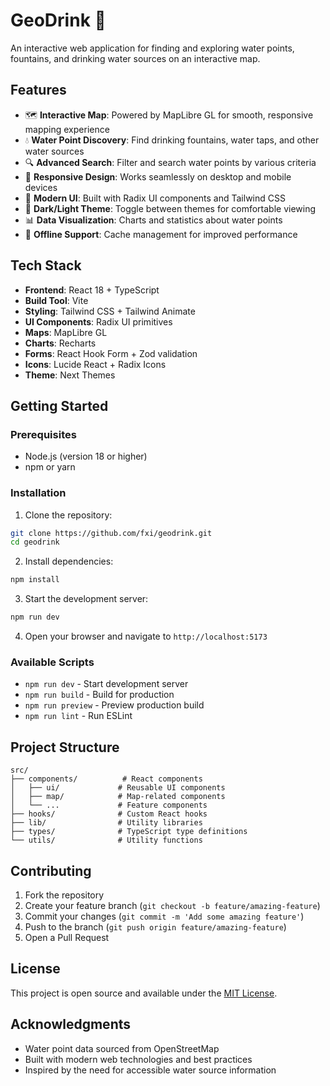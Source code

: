 # GeoDrink 🚰

An interactive web application for finding and exploring water points, fountains, and drinking water sources on an interactive map.

## Features

- 🗺️ **Interactive Map**: Powered by MapLibre GL for smooth, responsive mapping experience
- 💧 **Water Point Discovery**: Find drinking fountains, water taps, and other water sources
- 🔍 **Advanced Search**: Filter and search water points by various criteria
- 📱 **Responsive Design**: Works seamlessly on desktop and mobile devices
- 🎨 **Modern UI**: Built with Radix UI components and Tailwind CSS
- 🌙 **Dark/Light Theme**: Toggle between themes for comfortable viewing
- 📊 **Data Visualization**: Charts and statistics about water points
- 💾 **Offline Support**: Cache management for improved performance

## Tech Stack

- **Frontend**: React 18 + TypeScript
- **Build Tool**: Vite
- **Styling**: Tailwind CSS + Tailwind Animate
- **UI Components**: Radix UI primitives
- **Maps**: MapLibre GL
- **Charts**: Recharts
- **Forms**: React Hook Form + Zod validation
- **Icons**: Lucide React + Radix Icons
- **Theme**: Next Themes

## Getting Started

### Prerequisites

- Node.js (version 18 or higher)
- npm or yarn

### Installation

1. Clone the repository:
```bash
git clone https://github.com/fxi/geodrink.git
cd geodrink
```

2. Install dependencies:
```bash
npm install
```

3. Start the development server:
```bash
npm run dev
```

4. Open your browser and navigate to `http://localhost:5173`

### Available Scripts

- `npm run dev` - Start development server
- `npm run build` - Build for production
- `npm run preview` - Preview production build
- `npm run lint` - Run ESLint

## Project Structure

```
src/
├── components/          # React components
│   ├── ui/             # Reusable UI components
│   ├── map/            # Map-related components
│   └── ...             # Feature components
├── hooks/              # Custom React hooks
├── lib/                # Utility libraries
├── types/              # TypeScript type definitions
└── utils/              # Utility functions
```

## Contributing

1. Fork the repository
2. Create your feature branch (`git checkout -b feature/amazing-feature`)
3. Commit your changes (`git commit -m 'Add some amazing feature'`)
4. Push to the branch (`git push origin feature/amazing-feature`)
5. Open a Pull Request

## License

This project is open source and available under the [MIT License](LICENSE).

## Acknowledgments

- Water point data sourced from OpenStreetMap
- Built with modern web technologies and best practices
- Inspired by the need for accessible water source information
